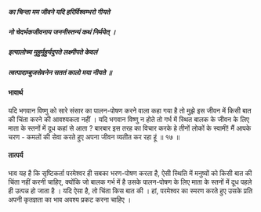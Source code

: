 ##### का चिन्ता मम जीवने यदि हरिर्विश्वम्भरो गीयते
##### नो चेदर्भकजीवनाय जननीस्तन्यं कथं निर्मयेत् ।
##### इत्यालोच्य मुहुर्मुहुर्यदुपते लक्ष्मीपते केवलं
##### त्वत्पादाम्बुजसेवनेन सततं कालो मया नीयते ॥

#### भावार्थ

यदि भगवान विष्णु को सारे संसार का पालन-पोषण करने वाला कहा गया है तो मुझे इस जीवन में किसी बात की चिंता करने की आवश्यकता नहीं । यदि भगवान विष्णु न होते तो गर्भ में स्थित बालक के जीवन के लिए माता के स्तनों में दूध कहां से आता ? बारबार इस तरह का विचार करके हे तीनों लोकों के स्वामी! मैं आपके चरण - कमलों की सेवा करते हुए अपना जीवन व्यतीत कर रहा हूं ॥ १७ ॥

#### तात्पर्य

भाव यह है कि सृष्टिकर्ता परमेश्वर ही सबका भरण-पोषण करता है, ऐसी स्थिति में मनुष्यों को किसी बात की चिंता नहीं करनी चाहिए, क्योंकि जो बालक गर्भ में है उसके पालन-पोषण के लिए माता के स्तनों में दूध पहले ही उत्पन्न हो जाता है । यदि ऐसा है, तो चिंता किस बात की । हां, परमेश्वर का स्मरण करते हुए उसके प्रति अपनी कृतज्ञता का भाव अवश्य प्रकट करना चाहिए ।